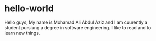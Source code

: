 # hello-world

Hello guys,
My name is Mohamad Ali Abdul Aziz and I am cuurently a student pursiung a degree in software engineering.
I like to read and to learn new things.
